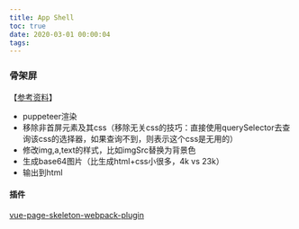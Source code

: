 ```yaml
---
title: App Shell
toc: true
date: 2020-03-01 00:00:04
tags:
---
```


### 骨架屏
【[参考资料](https://korbinzhao.github.io/%E5%89%8D%E7%AB%AF%E5%BC%80%E5%8F%91/%E9%AA%A8%E6%9E%B6%E5%B1%8F/2018/06/23/skeleton-auto-generator/)】
* puppeteer渲染
* 移除非首屏元素及其css（移除无关css的技巧：直接使用querySelector去查询该css的选择器，如果查询不到，则表示这个css是无用的）
* 修改img,a,text的样式，比如imgSrc替换为背景色
* 生成base64图片（比生成html+css小很多，4k vs 23k）
* 输出到html


#### 插件 
[vue-page-skeleton-webpack-plugin](https://github.com/ElemeFE/page-skeleton-webpack-plugin)
